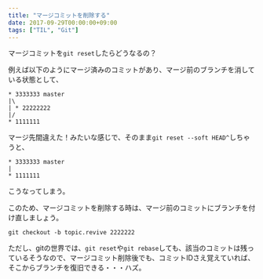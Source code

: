 ```yaml
---
title: "マージコミットを削除する"
date: 2017-09-29T00:00:00+09:00
tags: ["TIL", "Git"]
---
```

マージコミットを`git reset`したらどうなるの？
<!--more-->

例えば以下のようにマージ済みのコミットがあり、マージ前のブランチを消している状態として、
```
* 3333333 master
|\
| * 22222222
|/
* 1111111
```
マージ先間違えた！みたいな感じで、そのまま`git reset --soft HEAD^`しちゃうと、
```
* 3333333 master
|
* 1111111
```
こうなってしまう。

このため、マージコミットを削除する時は、マージ前のコミットにブランチを付け直しましょう。

```
git checkout -b topic.revive 2222222
```

ただし、gitの世界では、`git reset`や`git rebase`しても、該当のコミットは残っているそうなので、マージコミット削除後でも、コミットIDさえ覚えていれば、そこからブランチを復旧できる・・・ハズ。
